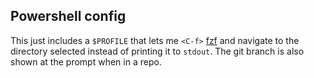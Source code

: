 ## Powershell config
This just includes a `$PROFILE` that lets me `<C-f>` [fzf](https://github.com/junegunn/fzf) and navigate to the directory selected instead of printing it to `stdout`. The git branch is also shown at the prompt when in a repo.
